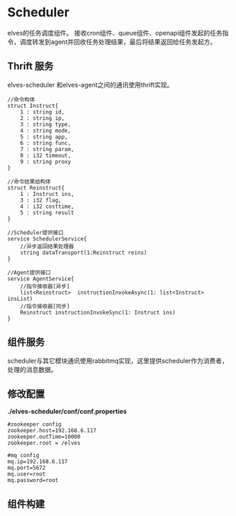 # Scheduler

elves的任务调度组件。   接收cron组件、queue组件、openapi组件发起的任务指令，调度转发到agent并回收任务处理结果，最后将结果返回给任务发起方。

## Thrift 服务

elves-scheduler 和elves-agent之间的通讯使用thrift实现。

```
//命令构体
struct Instruct{
    1 : string id,
    2 : string ip,
    3 : string type,
    4 : string mode,
    5 : string app,
    6 : string func,
    7 : string param,
    8 : i32 timeout,
    9 : string proxy
}

//命令结果结构体
struct Reinstruct{
    1 : Instruct ins,
    3 : i32 flag,
    4 : i32 costtime,
    5 : string result
}
```

```
//Scheduler提供接口
service SchedulerService{
    //异步返回结果处理器
    string dataTransport(1:Reinstruct reins)
}

//Agent提供接口
service AgentService{
    //指令接收器[异步]
    list<Reinstruct>  instructionInvokeAsync(1: list<Instruct> insList)
    //指令接收器[同步]
    Reinstruct instructionInvokeSync(1: Instruct ins)
}
```

## 组件服务

scheduler与其它模块通讯使用rabbitmq实现，这里提供scheduler作为消费者，处理的消息数据。



## 修改配置

**./elves-scheduler/conf/conf.properties**

```
#zookeeper config
zookeeper.host=192.168.6.117
zookeeper.outTime=10000
zookeeper.root = /elves

#mq config
mq.ip=192.168.6.117
mq.port=5672
mq.user=root
mq.password=root
```

## 组件构建

```

```




